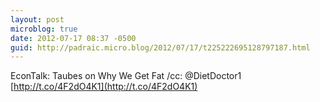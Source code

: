 ```yaml
---
layout: post
microblog: true
date: 2012-07-17 08:37 -0500
guid: http://padraic.micro.blog/2012/07/17/t225222695128797187.html
---
```

EconTalk: Taubes on Why We Get Fat /cc: @DietDoctor1 [http://t.co/4F2dO4K1](http://t.co/4F2dO4K1)
